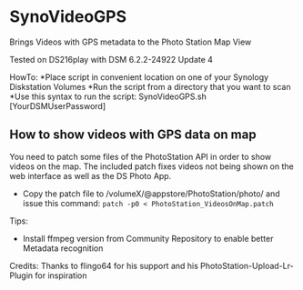 # SynoVideoGPS
Brings Videos with GPS metadata to the Photo Station Map View

Tested on DS216play with DSM 6.2.2-24922 Update 4

HowTo:
*Place script in convenient location on one of your Synology Diskstation Volumes
*Run the script from a directory that you want to scan
*Use this syntax to run the script: SynoVideoGPS.sh [YourDSMUserPassword]

How to show videos with GPS data on map
-------------
You need to patch some files of the PhotoStation API in order to show videos on the map.
The included patch fixes videos not being shown on the web interface as well as the DS Photo App.
- Copy the patch file to /volumeX/@appstore/PhotoStation/photo/ and issue this command:
`patch -p0 < PhotoStation_VideosOnMap.patch`


Tips:
- Install ffmpeg version from Community Repository to enable better Metadata recognition

Credits:
Thanks to flingo64 for his support and his PhotoStation-Upload-Lr-Plugin for inspiration

